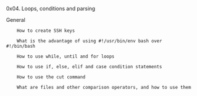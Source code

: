 0x04. Loops, conditions and parsing

General

        How to create SSH keys

        What is the advantage of using #!/usr/bin/env bash over #!/bin/bash

        How to use while, until and for loops

        How to use if, else, elif and case condition statements

        How to use the cut command

        What are files and other comparison operators, and how to use them
